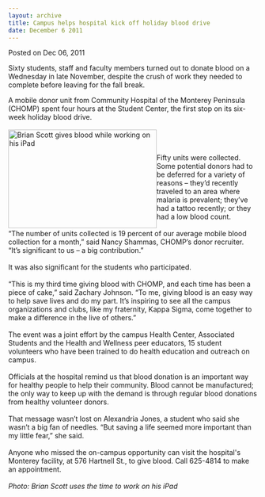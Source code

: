 ```yaml
---
layout: archive
title: Campus helps hospital kick off holiday blood drive
date: December 6 2011
---
```





<span class="date">Posted on Dec 06, 2011    </span>
<p>Sixty students, staff and faculty members turned out to donate
blood on a Wednesday in late November, despite the crush of work
they needed to complete before leaving for the fall break.</p>
<p>A mobile donor unit from Community Hospital of the Monterey
Peninsula (CHOMP) spent four hours at the Student Center, the first
stop on its six-week holiday blood drive.<br>
<br>
<img alt="Brian Scott gives blood while working on his iPad" src="http://news.csumb.edu/sites/default/files/65/attachments/news/images/blood_drive.jpg" style="float:left; width:300px; height:199px"/></br></br></p>
<p class="small">Fifty units were collected. Some potential donors
had to be deferred for a variety of reasons &#x2013; they&#x2019;d recently
traveled to an area where malaria is prevalent; they&#x2019;ve had a
tattoo recently; or they had a low blood count.<br>
<br>
&#x201C;The number of units collected is 19 percent of our average mobile
blood collection for a month,&#x201D; said Nancy Shammas, CHOMP&#x2019;s donor
recruiter. &#x201C;It&#x2019;s significant to us &#x2013; a big contribution.&#x201D;<br>
<br>
It was also significant for the students who participated.<br>
<br>
&#x201C;This is my third time giving blood with CHOMP, and each time has
been a piece of cake,&#x201D; said Zachary Johnson. &#x201C;To me, giving blood
is an easy way to help save lives and do my part. It&#x2019;s inspiring to
see all the campus organizations and clubs, like my fraternity,
Kappa Sigma, come together to make a difference in the live of
others.&#x201D;<br>
<br>
The event was a joint effort by the campus Health Center,
Associated Students and the Health and Wellness peer educators, 15
student volunteers who have been trained to do health education and
outreach on campus.<br>
<br>
Officials at the hospital remind us that blood donation is an
important way for healthy people to help their community. Blood
cannot be manufactured; the only way to keep up with the demand is
through regular blood donations from healthy volunteer
donors.<br>
<br>
That message wasn&#x2019;t lost on Alexandria Jones, a student who said
she wasn&#x2019;t a big fan of needles. &#x201C;But saving a life seemed more
important than my little fear,&#x201D; she said.<br>
<br>
Anyone who missed the on-campus opportunity can visit the
hospital&apos;s Monterey facility, at 576 Hartnell St., to give blood.
Call 625-4814 to make an appointment.<br>
<br>
<em>Photo: Brian Scott uses the time to work on his iPad</em><br>
&#xA0;</br></br></br></br></br></br></br></br></br></br></br></br></br></br></br></br></br></p>





